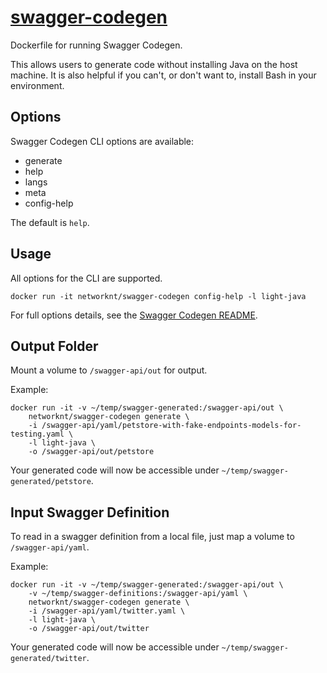 # [swagger-codegen](https://github.com/networknt/light-docker/tree/master/swagger-codegen)

Dockerfile for running Swagger Codegen.

This allows users to generate code without installing Java on the host machine. It is also 
helpful if you can't, or don't want to, install Bash in your environment.

## Options

Swagger Codegen CLI options are available:

* generate
* help
* langs
* meta
* config-help

The default is `help`.

## Usage

All options for the CLI are supported.

```
docker run -it networknt/swagger-codegen config-help -l light-java
```

For full options details, see the [Swagger Codegen README](https://github.com/swagger-api/swagger-codegen).

## Output Folder

Mount a volume to `/swagger-api/out` for output.

Example:

```
docker run -it -v ~/temp/swagger-generated:/swagger-api/out \
    networknt/swagger-codegen generate \
    -i /swagger-api/yaml/petstore-with-fake-endpoints-models-for-testing.yaml \
    -l light-java \
    -o /swagger-api/out/petstore
```
Your generated code will now be accessible under `~/temp/swagger-generated/petstore`.

## Input Swagger Definition

To read in a swagger definition from a local file, just map a volume to `/swagger-api/yaml`.

Example:

```
docker run -it -v ~/temp/swagger-generated:/swagger-api/out \
    -v ~/temp/swagger-definitions:/swagger-api/yaml \
    networknt/swagger-codegen generate \
    -i /swagger-api/yaml/twitter.yaml \
    -l light-java \
    -o /swagger-api/out/twitter
```
Your generated code will now be accessible under `~/temp/swagger-generated/twitter`.
